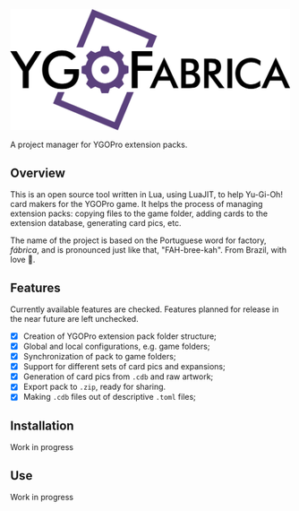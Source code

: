 <img src="docs/logo.png" width="500" alt="YGOFabrica logo">

A project manager for YGOPro extension packs.

## Overview

This is an open source tool written in Lua, using LuaJIT, to help Yu-Gi-Oh! card makers
for the YGOPro game. It helps the process of managing extension packs: copying files to
the game folder, adding cards to the extension database, generating card pics, etc.

The name of the project is based on the Portuguese word for factory, _fábrica_, and is
pronounced just like that, "FAH-bree-kah". From Brazil, with love :green_heart:.

## Features

Currently available features are checked. Features planned for release in the near
future are left unchecked.

- [x] Creation of YGOPro extension pack folder structure;
- [x] Global and local configurations, e.g. game folders;
- [x] Synchronization of pack to game folders;
- [x] Support for different sets of card pics and expansions;
- [x] Generation of card pics from `.cdb` and raw artwork;
- [x] Export pack to `.zip`, ready for sharing.
- [x] Making `.cdb` files out of descriptive `.toml` files;

## Installation

Work in progress

## Use
Work in progress
